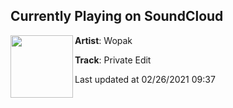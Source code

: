## Currently Playing on SoundCloud

[<img align="left" width="100" src="https://i1.sndcdn.com/artworks-000093180742-7xyhxh-t50x50.jpg">](https://soundcloud.com/wopak/private-edit)

**Artist**: Wopak 

**Track**: Private Edit

Last updated at 02/26/2021 09:37

